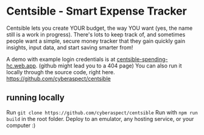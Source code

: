 # Centsible - Smart Expense Tracker

Centsible lets you create YOUR budget, the way YOU want (yes, the name still is a work in progress). There's lots to keep track of, and sometimes people want a simple, secure money tracker that they gain quickly gain insights, input data, and start saving smarter from!

A demo with example login credentials is at [centsible-spending-hc.web.app](https://centsible-spending-hc.web.app/). (github might lead you to a 404 page) You can also run it locally through the source code, right here. https://github.com/cyberaspect/centsible


## running locally
Run `git clone https://github.com/cyberaspect/centsible`
Run with `npm run build` in the root folder.
Deploy to an emulator, any hosting service, or your computer :&#41;